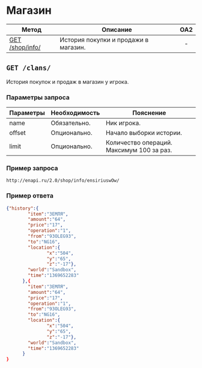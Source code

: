 Магазин
==========
| Метод | Описание | OA2 |
| ----- | -------- |:---:|
| [GET /shop/info/](clans.md#get-clans) | История покупки и продажи в магазин. | - |

## ``` GET /clans/ ``` 
История покупок и продаж в магазин у игрока. 
### Параметры запроса
| Параметры | Необходимость | Пояснение |
| --------- | ------------- | --------- |
| name      | Обязательно.  | Ник игрока. |
| offset    | Опционально.  | Начало выборки истории. |
| limit     | Опционально.  | Количество операций. Максимум 100 за раз. |

### Пример запроса
``` 
http://enapi.ru/2.0/shop/info/ensiriuswOw/
```
### Пример ответа 
```json 
{"history":{
        "item":"ЗЕМЛЯ",
        "amount":"64",
        "price":"17",
        "operation":"1",
        "from":"93OLEG93",
        "to":"NG16",
        "location":{
               "x":"504",
               "y":"65",
               "z":"-17"},
        "world":"Sandbox",
        "time":"1369652283"
      },{
        "item":"ЗЕМЛЯ",
        "amount":"64",
        "price":"17",
        "operation":"1",
        "from":"93OLEG93",
        "to":"NG16",
        "location":{
               "x":"504",
               "y":"65",
               "z":"-17"},
        "world":"Sandbox",
        "time":"1369652283"
      }
}
```













